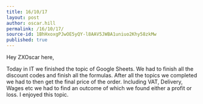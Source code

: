 ```yaml
---
title: 16/10/17
layout: post
author: oscar.hill
permalink: /16/10/17/
source-id: 1BhHxoxgPJwOE5yQY-l8AAV5JWBA1uniuo2Khy58zkMw
published: true
---
```

Hey ZXOscar here, 

Today in IT we finished the topic of Google Sheets. We had to finish all the discount codes and finish all the formulas. After all the topics we completed we had to then get the final price of the order. Including VAT, Delivery, Wages etc we had to find an outcome of which we found either a profit or loss. I enjoyed this topic.


